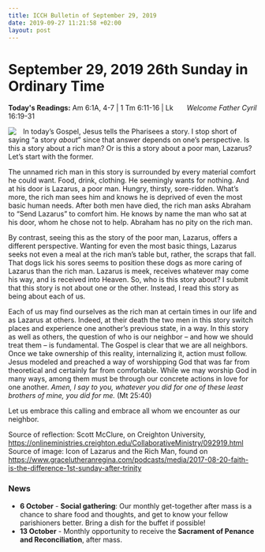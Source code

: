 ```yaml
---
title: ICCH Bulletin of September 29, 2019
date: 2019-09-27 11:21:58 +02:00
layout: post
---
```


# September 29, 2019 26th Sunday in Ordinary Time
<span style="float: right"><em>Welcome Father Cyril</em></span>
**Today's Readings:** Am 6:1A, 4-7 | 1 Tm 6:11-16 | Lk 16:19-31


<img style="float: left; margin-right: 1em;" src="https://www.gracelutheranregina.com/df_media/W1siZiIsIjIwMTcvMDgvMjAvMTkvMDQvMDIvMTk0YzgwY2ItY2IxZC00Yjg2LTk0N2YtY2MxNWRiZDk3YzI5L0xhemFydXNSaWNoTWFuMDA4NTg3V0VCX182NTAwOS4xNTAwNDA1MDgxLjUwMC42NTkuZ2lmIl0sWyJwIiwidGh1bWIiLCI4MDB4Il1d/LazarusRichMan008587WEB__65009.1500405081.500.659.gif?sha=ac10d4494ae94c91">

In today’s Gospel, Jesus tells the Pharisees a story. I stop short of saying “a story *about*” since that answer depends on one’s perspective. Is this a story about a rich man? Or is this a story about a poor man, Lazarus? Let’s start with the former.

The unnamed rich man in this story is surrounded by every material comfort he could want. Food, drink, clothing. He seemingly wants for nothing. And at his door is Lazarus, a poor man. Hungry, thirsty, sore-ridden. What’s more, the rich man sees him and knows he is deprived of even the most basic human needs. After both men have died, the rich man asks Abraham to “Send Lazarus” to comfort him. He knows by name the man who sat at his door, whom he chose not to help. Abraham has no pity on the rich man.

By contrast, seeing this as the story of the poor man, Lazarus, offers a different perspective. Wanting for even the most basic things, Lazarus seeks not even a meal at the rich man’s table but, rather, the scraps that fall. That dogs lick his sores seems to position these dogs as more caring of Lazarus than the rich man. Lazarus is meek, receives whatever may come his way, and is received into Heaven. 
So, who is this story about? I submit that this story is not about one or the other. Instead, I read this story as being about each of us.

Each of us may find ourselves as the rich man at certain times in our life and as Lazarus at others. Indeed, at their death the two men in this story switch places and experience one another’s previous state, in a way. In this story as well as others, the question of who is our neighbor – and how we should treat them – is fundamental. The Gospel is clear that we are all neighbors. Once we take ownership of this reality, internalizing it, action must follow. Jesus modeled and preached a way of worshipping God that was far from theoretical and certainly far from comfortable. While we may worship God in many ways, among them must be through our concrete actions in love for one another. *Amen, I say to you, whatever you did for one of these least brothers of mine, you did for me.* (Mt 25:40)

Let us embrace this calling and embrace all whom we encounter as our neighbor.

Source of reflection: Scott McClure, on Creighton University, https://onlineministries.creighton.edu/CollaborativeMinistry/092919.html
Source of image: Icon of Lazarus and the Rich Man, found on https://www.gracelutheranregina.com/podcasts/media/2017-08-20-faith-is-the-difference-1st-sunday-after-trinity

### News 

* **6 October** - **Social gathering**: Our monthly get-together after mass is a chance to share food and thoughts, and get to know your fellow parishioners better. Bring a dish for the buffet if possible!
* **13 October** - Monthly opportunity to receive the **Sacrament of Penance and Reconciliation**, after mass.
